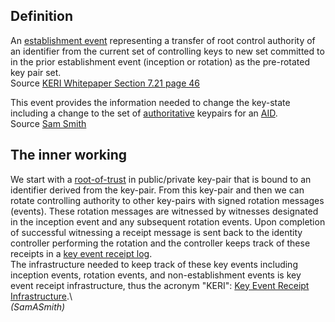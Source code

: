 ## Definition
An [establishment event](establishment-event) representing a transfer of root control authority of an identifier from the current set of controlling keys to new set committed to in the prior establishment event (inception or rotation) as the pre-rotated key pair set.  
Source [KERI Whitepaper Section 7.21 page 46](https://github.com/SmithSamuelM/Papers/blob/master/whitepapers/KERI_WP_2.x.web.pdf)

This event provides the information needed to change the key-state including a change to the set of [authoritative](authoritative) keypairs for an [AID](autonomic-identifier).  
Source [Sam Smith](https://github.com/WebOfTrust/ietf-keri/blob/main/draft-ssmith-keri.md#basic-terminology)

## The inner working
We start with a [root-of-trust](root-of-trust) in public/private key-pair that is bound to an identifier derived from the key-pair. From this key-pair and then we can rotate controlling authority to other key-pairs with signed rotation messages (events). These rotation messages are witnessed by witnesses designated in the inception event and any subsequent rotation events. Upon completion of successful witnessing a receipt message is sent back to the identity controller performing the rotation and the controller keeps track of these receipts in a [key event receipt log](key-event-receipt-log).  
The infrastructure needed to keep track of these key events including inception events, rotation events, and non-establishment events is key event receipt infrastructure, thus the acronym "KERI": [Key Event Receipt Infrastructure](key-event-receipt-infrastructure).\  
_(SamASmith)_